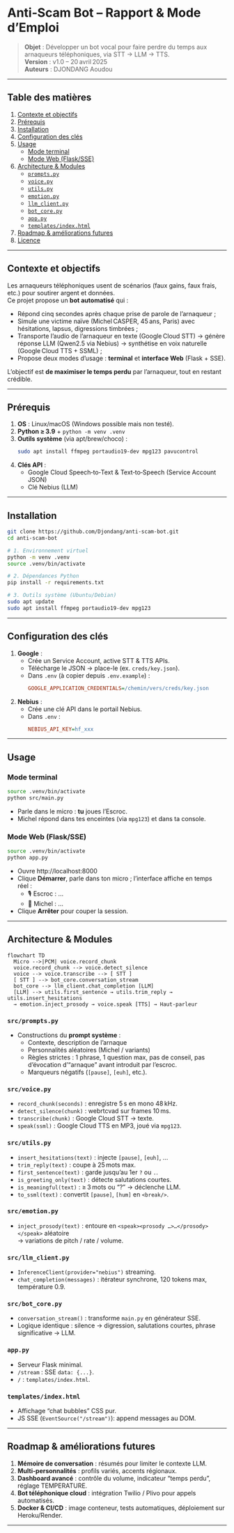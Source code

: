 # Anti‑Scam Bot – Rapport & Mode d’Emploi

> **Objet** : Développer un bot vocal pour faire perdre du temps aux arnaqueurs téléphoniques, via STT → LLM → TTS.  
> **Version** : v1.0 – 20 avril 2025  
> **Auteurs** : DJONDANG Aoudou  

---

## Table des matières

1. [Contexte et objectifs](#contexte-et-objectifs)  
2. [Pré­requis](#pré­requis)  
3. [Installation](#installation)  
4. [Configuration des clés](#configuration-des-clés)  
5. [Usage](#usage)  
   - [Mode terminal](#mode-terminal)  
   - [Mode Web (Flask/SSE)](#mode-web-flasksse)  
6. [Architecture & Modules](#architecture--modules)  
   - [`prompts.py`](#promptspy)  
   - [`voice.py`](#voicepy)  
   - [`utils.py`](#utilspy)  
   - [`emotion.py`](#emotionpy)  
   - [`llm_client.py`](#llm_clientpy)  
   - [`bot_core.py`](#bot_corepy)  
   - [`app.py`](#apppy)  
   - [`templates/index.html`](#templatesindexhtml)  
7. [Roadmap & améliorations futures](#roadmap--améliorations-futures)  
8. [Licence](#licence)  

---

## Contexte et objectifs

Les arnaqueurs téléphoniques usent de scénarios (faux gains, faux frais, etc.) pour soutirer argent et données.  
Ce projet propose un **bot automatisé** qui :

- Répond cinq secondes après chaque prise de parole de l’arnaqueur ;
- Simule une victime naïve (Michel CASPER, 45 ans, Paris) avec hésitations, lapsus, digressions timbrées ;
- Transporte l’audio de l’arnaqueur en texte (Google Cloud STT) → génère réponse LLM (Qwen2.5 via Nebius) → synthétise en voix naturelle (Google Cloud TTS + SSML) ;
- Propose deux modes d’usage : **terminal** et **interface Web** (Flask + SSE).

L’objectif est **de maximiser le temps perdu** par l’arnaqueur, tout en restant crédible.

---

## Pré­requis

1. **OS** : Linux/macOS (Windows possible mais non testé).  
2. **Python ≥ 3.9** + `python -m venv .venv`  
3. **Outils système** (via apt/brew/choco) :
   ```bash
   sudo apt install ffmpeg portaudio19-dev mpg123 pavucontrol
   ```
4. **Clés API** :
   - Google Cloud Speech‑to‑Text & Text‑to‑Speech (Service Account JSON)  
   - Clé Nebius (LLM)  

---

## Installation

```bash
git clone https://github.com/Djondang/anti-scam-bot.git
cd anti‑scam‑bot

# 1. Environnement virtuel
python -m venv .venv
source .venv/bin/activate

# 2. Dépendances Python
pip install -r requirements.txt

# 3. Outils système (Ubuntu/Debian)
sudo apt update
sudo apt install ffmpeg portaudio19-dev mpg123
```

---

## Configuration des clés

1. **Google** :
   - Crée un Service Account, active STT & TTS APIs.  
   - Télécharge le JSON → place-le (ex. `creds/key.json`).  
   - Dans `.env` (à copier depuis `.env.example`) :
     ```ini
     GOOGLE_APPLICATION_CREDENTIALS=/chemin/vers/creds/key.json
     ```
2. **Nebius** :
   - Crée une clé API dans le portail Nebius.  
   - Dans `.env` :
     ```ini
     NEBIUS_API_KEY=hf_xxx
     ```

---

## Usage

### Mode terminal

```bash
source .venv/bin/activate
python src/main.py
```

- Parle dans le micro : **tu** joues l’Escroc.  
- Michel répond dans tes enceintes (via `mpg123`) et dans ta console.

### Mode Web (Flask/SSE)

```bash
source .venv/bin/activate
python app.py
```

- Ouvre http://localhost:8000  
- Clique **Démarrer**, parle dans ton micro ; l’interface affiche en temps réel :
  - 🎙️ Escroc : …  
  - 🤖 Michel : …  
- Clique **Arrêter** pour couper la session.

---

## Architecture & Modules

```mermaid
flowchart TD
  Micro -->|PCM| voice.record_chunk
  voice.record_chunk --> voice.detect_silence
  voice --> voice.transcribe --> [ STT ] 
  [ STT ] --> bot_core.conversation_stream
  bot_core --> llm_client.chat_completion [LLM]
  [LLM] --> utils.first_sentence → utils.trim_reply → utils.insert_hesitations
  → emotion.inject_prosody → voice.speak [TTS] → Haut‑parleur
```

### `src/prompts.py`

- Constructions du **prompt système** :  
  - Contexte, description de l’arnaque  
  - Personnalités aléatoires (Michel / variants)  
  - Règles strictes : 1 phrase, 1 question max, pas de conseil, pas d’évocation d’“arnaque” avant introduit par l’escroc.  
  - Marqueurs négatifs (`[pause]`, `[euh]`, etc.).

### `src/voice.py`

- `record_chunk(seconds)` : enregistre 5 s en mono 48 kHz.  
- `detect_silence(chunk)` : webrtcvad sur frames 10 ms.  
- `transcribe(chunk)` : Google Cloud STT → texte.  
- `speak(ssml)` : Google Cloud TTS en MP3, joué via `mpg123`.

### `src/utils.py`

- `insert_hesitations(text)` : injecte `[pause]`, `[euh]`, …  
- `trim_reply(text)` : coupe à 25 mots max.  
- `first_sentence(text)` : garde jusqu’au 1er `?` ou `.`.  
- `is_greeting_only(text)` : détecte salutations courtes.  
- `is_meaningful(text)` : ≥ 3 mots ou “?” → déclenche LLM.  
- `to_ssml(text)` : convertit `[pause]`, `[hum]` en `<break/>`.

### `src/emotion.py`

- `inject_prosody(text)` : entoure en `<speak><prosody …>…</prosody></speak>` aléatoire  
  → variations de pitch / rate / volume.

### `src/llm_client.py`

- `InferenceClient(provider="nebius")` streaming.  
- `chat_completion(messages)` : itérateur synchrone, 120 tokens max, température 0.9.

### `src/bot_core.py`

- `conversation_stream()` : transforme `main.py` en générateur SSE.  
- Logique identique : silence → digression, salutations courtes, phrase significative → LLM.

### `app.py`

- Serveur Flask minimal.  
- `/stream` : SSE `data: {...}`.  
- `/` : `templates/index.html`.

### `templates/index.html`

- Affichage “chat bubbles” CSS pur.  
- JS SSE (`EventSource("/stream")`): append messages au DOM.

---

## Roadmap & améliorations futures

1. **Mémoire de conversation** : résumés pour limiter le contexte LLM.  
2. **Multi‑personnalités** : profils variés, accents régionaux.  
3. **Dashboard avancé** : contrôle du volume, indicateur “temps perdu”, réglage TEMPERATURE.  
4. **Bot téléphonique cloud** : intégration Twilio / Plivo pour appels automatisés.  
5. **Docker & CI/CD** : image conteneur, tests automatiques, déploiement sur Heroku/Render.

---
